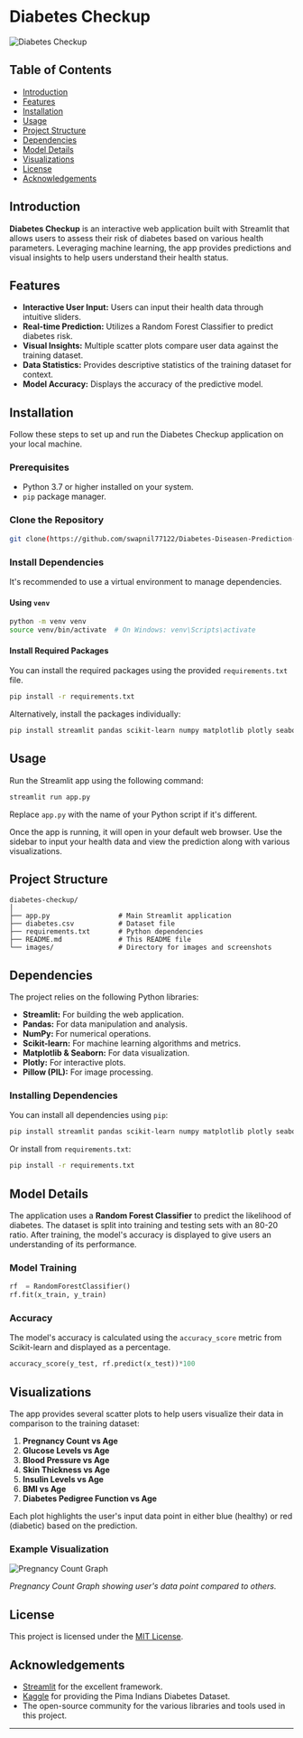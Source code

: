 # Diabetes Checkup

![Diabetes Checkup](https://user-images.githubusercontent.com/yourusername/diabetes-checkup-banner.png)

## Table of Contents

- [Introduction](#introduction)
- [Features](#features)
- [Installation](#installation)
- [Usage](#usage)
- [Project Structure](#project-structure)
- [Dependencies](#dependencies)
- [Model Details](#model-details)
- [Visualizations](#visualizations)
- [License](#license)
- [Acknowledgements](#acknowledgements)

## Introduction

**Diabetes Checkup** is an interactive web application built with Streamlit that allows users to assess their risk of diabetes based on various health parameters. Leveraging machine learning, the app provides predictions and visual insights to help users understand their health status.

## Features

- **Interactive User Input:** Users can input their health data through intuitive sliders.
- **Real-time Prediction:** Utilizes a Random Forest Classifier to predict diabetes risk.
- **Visual Insights:** Multiple scatter plots compare user data against the training dataset.
- **Data Statistics:** Provides descriptive statistics of the training dataset for context.
- **Model Accuracy:** Displays the accuracy of the predictive model.

## Installation

Follow these steps to set up and run the Diabetes Checkup application on your local machine.

### Prerequisites

- Python 3.7 or higher installed on your system.
- `pip` package manager.

### Clone the Repository

```bash
git clone(https://github.com/swapnil77122/Diabetes-Diseasen-Prediction-using-streamlit.git)
```

### Install Dependencies

It's recommended to use a virtual environment to manage dependencies.

#### Using `venv`

```bash
python -m venv venv
source venv/bin/activate  # On Windows: venv\Scripts\activate
```

#### Install Required Packages

You can install the required packages using the provided `requirements.txt` file.

```bash
pip install -r requirements.txt
```

Alternatively, install the packages individually:

```bash
pip install streamlit pandas scikit-learn numpy matplotlib plotly seaborn pillow
```


## Usage

Run the Streamlit app using the following command:

```bash
streamlit run app.py
```

Replace `app.py` with the name of your Python script if it's different.

Once the app is running, it will open in your default web browser. Use the sidebar to input your health data and view the prediction along with various visualizations.

## Project Structure

```
diabetes-checkup/
│
├── app.py                 # Main Streamlit application
├── diabetes.csv           # Dataset file
├── requirements.txt       # Python dependencies
├── README.md              # This README file
└── images/                # Directory for images and screenshots
```

## Dependencies

The project relies on the following Python libraries:

- **Streamlit:** For building the web application.
- **Pandas:** For data manipulation and analysis.
- **NumPy:** For numerical operations.
- **Scikit-learn:** For machine learning algorithms and metrics.
- **Matplotlib & Seaborn:** For data visualization.
- **Plotly:** For interactive plots.
- **Pillow (PIL):** For image processing.

### Installing Dependencies

You can install all dependencies using `pip`:

```bash
pip install streamlit pandas scikit-learn numpy matplotlib plotly seaborn pillow
```

Or install from `requirements.txt`:

```bash
pip install -r requirements.txt
```

## Model Details

The application uses a **Random Forest Classifier** to predict the likelihood of diabetes. The dataset is split into training and testing sets with an 80-20 ratio. After training, the model's accuracy is displayed to give users an understanding of its performance.

### Model Training

```python
rf  = RandomForestClassifier()
rf.fit(x_train, y_train)
```

### Accuracy

The model's accuracy is calculated using the `accuracy_score` metric from Scikit-learn and displayed as a percentage.

```python
accuracy_score(y_test, rf.predict(x_test))*100
```

## Visualizations

The app provides several scatter plots to help users visualize their data in comparison to the training dataset:

1. **Pregnancy Count vs Age**
2. **Glucose Levels vs Age**
3. **Blood Pressure vs Age**
4. **Skin Thickness vs Age**
5. **Insulin Levels vs Age**
6. **BMI vs Age**
7. **Diabetes Pedigree Function vs Age**

Each plot highlights the user's input data point in either blue (healthy) or red (diabetic) based on the prediction.

### Example Visualization

![Pregnancy Count Graph](https://user-images.githubusercontent.com/yourusername/pregnancy-count-graph.png)

*Pregnancy Count Graph showing user's data point compared to others.*

## License

This project is licensed under the [MIT License](LICENSE).

## Acknowledgements

- [Streamlit](https://streamlit.io/) for the excellent framework.
- [Kaggle](https://www.kaggle.com/) for providing the Pima Indians Diabetes Dataset.
- The open-source community for the various libraries and tools used in this project.

---


